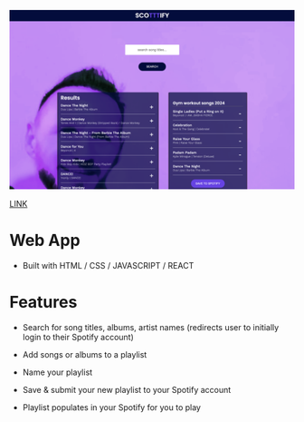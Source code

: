 ![img](src/components/App/screenshot-scottify.png)

[LINK](https://scotttify.netlify.app)

# Web App

- Built with HTML / CSS / JAVASCRIPT / REACT

# Features

- Search for song titles, albums, artist names
  (redirects user to initially login to their Spotify account)

- Add songs or albums to a playlist

- Name your playlist

- Save & submit your new playlist to your Spotify account

- Playlist populates in your Spotify for you to play
